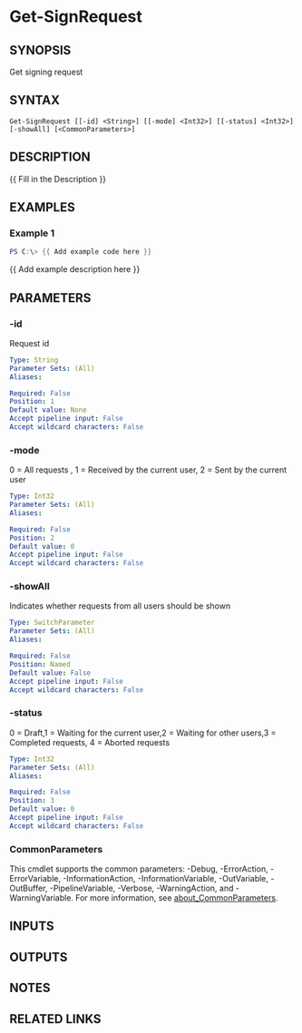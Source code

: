 ﻿---
external help file: SarakeSignPS-help.xml
Module Name: SarakeSignPS
online version:
schema: 2.0.0
---

# Get-SignRequest

## SYNOPSIS
Get signing request

## SYNTAX

```
Get-SignRequest [[-id] <String>] [[-mode] <Int32>] [[-status] <Int32>] [-showAll] [<CommonParameters>]
```

## DESCRIPTION
{{ Fill in the Description }}

## EXAMPLES

### Example 1
```powershell
PS C:\> {{ Add example code here }}
```

{{ Add example description here }}

## PARAMETERS

### -id
Request id

```yaml
Type: String
Parameter Sets: (All)
Aliases:

Required: False
Position: 1
Default value: None
Accept pipeline input: False
Accept wildcard characters: False
```

### -mode
0 = All requests , 1 = Received by the current user, 2 = Sent by the current user

```yaml
Type: Int32
Parameter Sets: (All)
Aliases:

Required: False
Position: 2
Default value: 0
Accept pipeline input: False
Accept wildcard characters: False
```

### -showAll
Indicates whether requests from all users should be shown

```yaml
Type: SwitchParameter
Parameter Sets: (All)
Aliases:

Required: False
Position: Named
Default value: False
Accept pipeline input: False
Accept wildcard characters: False
```

### -status
0 = Draft,1 = Waiting for the current user,2 = Waiting for other users,3 = Completed requests, 4 = Aborted requests

```yaml
Type: Int32
Parameter Sets: (All)
Aliases:

Required: False
Position: 3
Default value: 0
Accept pipeline input: False
Accept wildcard characters: False
```

### CommonParameters
This cmdlet supports the common parameters: -Debug, -ErrorAction, -ErrorVariable, -InformationAction, -InformationVariable, -OutVariable, -OutBuffer, -PipelineVariable, -Verbose, -WarningAction, and -WarningVariable. For more information, see [about_CommonParameters](http://go.microsoft.com/fwlink/?LinkID=113216).

## INPUTS

## OUTPUTS

## NOTES

## RELATED LINKS

